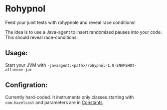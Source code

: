 # Rohypnol
Feed your junit tests with rohypnole and reveal race conditions!

The idea is to use a Java-agent to insert randomized pauses into your code. This should reveal race-conditions.

## Usage:
Start your JVM with `-javaagent:<path>/rohypnol-1.0-SNAPSHOT-allinone.jar`
  
## Configration:
Currently hard-coded. It instruments only classes starting with `com.hazelcast` and parameters are in [Constants](https://github.com/jerrinot/rohypnol/blob/f702a6f4e1d070a2c07b7f48c9f8ed948628122b/src/main/java/info/jerrinot/rohypnol/Constants.java#L5)
